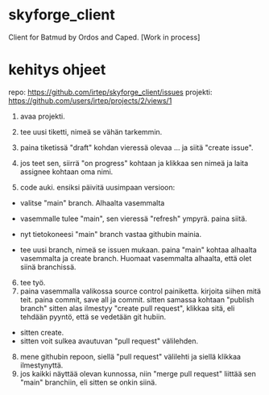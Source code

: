 # skyforge_client
Client for Batmud by Ordos and Caped. [Work in process]

# kehitys ohjeet

repo: https://github.com/irtep/skyforge_client/issues
projekti: https://github.com/users/irtep/projects/2/views/1

1. avaa projekti.
2. tee uusi tiketti, nimeä se vähän tarkemmin.
3. paina tiketissä "draft" kohdan vieressä olevaa ... ja siitä "create issue".
4. jos teet sen, siirrä "on progress" kohtaan ja klikkaa sen nimeä ja laita assignee kohtaan oma nimi.

5. code auki. ensiksi päivitä uusimpaan versioon:
- valitse "main" branch. Alhaalta vasemmalta
- vasemmalle tulee "main", sen vieressä "refresh" ympyrä. paina siitä.
- nyt tietokoneesi "main" branch vastaa githubin mainia.

- tee uusi branch, nimeä se issuen mukaan. paina "main" kohtaa alhaalta vasemmalta ja create branch. Huomaat vasemmalta alhaalta, että olet siinä branchissä.

6. tee työ.
7. paina vasemmalla valikossa source control painiketta. kirjoita siihen mitä teit. paina commit,
save all ja commit.
sitten samassa kohtaan "publish branch"
sitten alas ilmestyy "create pull request", klikkaa sitä, eli tehdään pyyntö, että se vedetään git hubiin.
- sitten create.
- sitten voit sulkea avautuvan "pull request" välilehden.
8. mene githubin repoon, siellä "pull request" välilehti ja siellä klikkaa ilmestynyttä.
9. jos kaikki näyttää olevan kunnossa, niin "merge pull request" liittää sen "main" branchiin, eli sitten se onkin siinä.

